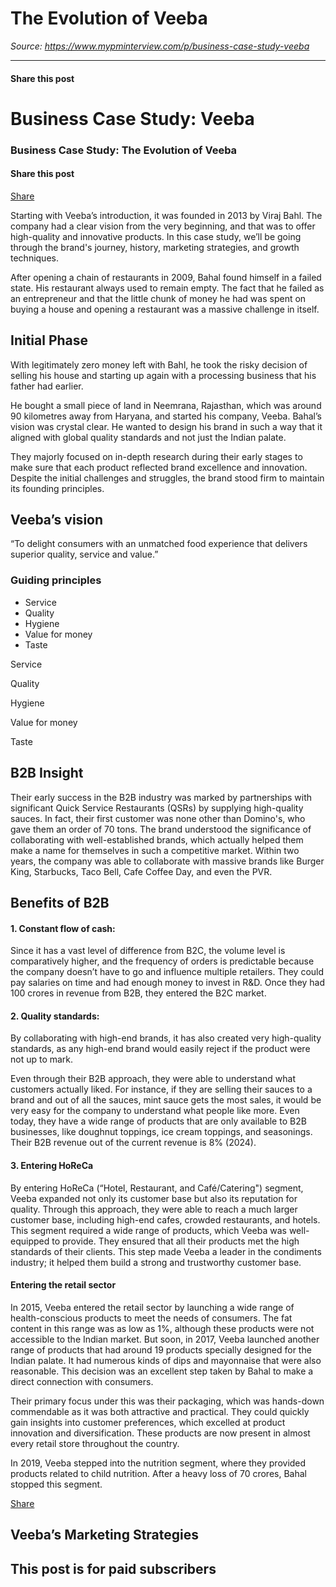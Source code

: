 # The Evolution of Veeba

*Source: https://www.mypminterview.com/p/business-case-study-veeba*

---

#### Share this post

# Business Case Study: Veeba

### Business Case Study: The Evolution of Veeba

#### Share this post

[Share](https://www.mypminterview.com/p/business-case-study-veeba?utm_source=substack&utm_medium=email&utm_content=share&action=share)



Starting with Veeba’s introduction, it was founded in 2013 by Viraj Bahl. The company had a clear vision from the very beginning, and that was to offer high-quality and innovative products. In this case study, we’ll be going through the brand's journey, history, marketing strategies, and growth techniques.

After opening a chain of restaurants in 2009, Bahal found himself in a failed state. His restaurant always used to remain empty. The fact that he failed as an entrepreneur and that the little chunk of money he had was spent on buying a house and opening a restaurant was a massive challenge in itself.

## Initial Phase

With legitimately zero money left with Bahl, he took the risky decision of selling his house and starting up again with a processing business that his father had earlier.

He bought a small piece of land in Neemrana, Rajasthan, which was around 90 kilometres away from Haryana, and started his company, Veeba. Bahal’s vision was crystal clear. He wanted to design his brand in such a way that it aligned with global quality standards and not just the Indian palate.

They majorly focused on in-depth research during their early stages to make sure that each product reflected brand excellence and innovation. Despite the initial challenges and struggles, the brand stood firm to maintain its founding principles.

## Veeba’s vision

“To delight consumers with an unmatched food experience that delivers superior quality, service and value.”

### Guiding principles

* Service
* Quality
* Hygiene
* Value for money
* Taste

Service

Quality

Hygiene

Value for money

Taste

## B2B Insight

Their early success in the B2B industry was marked by partnerships with significant Quick Service Restaurants (QSRs) by supplying high-quality sauces. In fact, their first customer was none other than Domino's, who gave them an order of 70 tons. The brand understood the significance of collaborating with well-established brands, which actually helped them make a name for themselves in such a competitive market. Within two years, the company was able to collaborate with massive brands like Burger King, Starbucks, Taco Bell, Cafe Coffee Day, and even the PVR.

## Benefits of B2B

#### 1. Constant flow of cash:

Since it has a vast level of difference from B2C, the volume level is comparatively higher, and the frequency of orders is predictable because the company doesn’t have to go and influence multiple retailers. They could pay salaries on time and had enough money to invest in R&D. Once they had 100 crores in revenue from B2B, they entered the B2C market.



#### 2. Quality standards:

By collaborating with high-end brands, it has also created very high-quality standards, as any high-end brand would easily reject if the product were not up to mark.

Even through their B2B approach, they were able to understand what customers actually liked. For instance, if they are selling their sauces to a brand and out of all the sauces, mint sauce gets the most sales, it would be very easy for the company to understand what people like more. Even today, they have a wide range of products that are only available to B2B businesses, like doughnut toppings, ice cream toppings, and seasonings. Their B2B revenue out of the current revenue is 8% (2024).



#### 3. Entering HoReCa

By entering HoReCa (“Hotel, Restaurant, and Café/Catering") segment, Veeba expanded not only its customer base but also its reputation for quality. Through this approach, they were able to reach a much larger customer base, including high-end cafes, crowded restaurants, and hotels. This segment required a wide range of products, which Veeba was well-equipped to provide. They ensured that all their products met the high standards of their clients. This step made Veeba a leader in the condiments industry; it helped them build a strong and trustworthy customer base.



#### Entering the retail sector

In 2015, Veeba entered the retail sector by launching a wide range of health-conscious products to meet the needs of consumers. The fat content in this range was as low as 1%, although these products were not accessible to the Indian market. But soon, in 2017, Veeba launched another range of products that had around 19 products specially designed for the Indian palate. It had numerous kinds of dips and mayonnaise that were also reasonable. This decision was an excellent step taken by Bahal to make a direct connection with consumers.

Their primary focus under this was their packaging, which was hands-down commendable as it was both attractive and practical. They could quickly gain insights into customer preferences, which excelled at product innovation and diversification. These products are now present in almost every retail store throughout the country.

In 2019, Veeba stepped into the nutrition segment, where they provided products related to child nutrition. After a heavy loss of 70 crores, Bahal stopped this segment.

[Share](https://www.mypminterview.com/p/business-case-study-veeba?utm_source=substack&utm_medium=email&utm_content=share&action=share)

## Veeba’s Marketing Strategies

## This post is for paid subscribers

